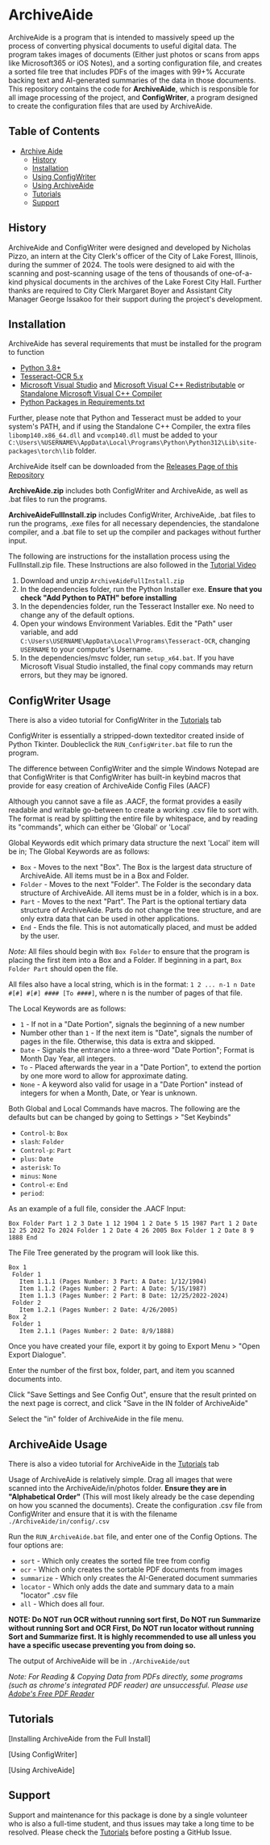 # ArchiveAide

ArchiveAide is a program that is intended to massively speed up the process of converting physical documents to useful digital data. The program takes images of documents (Either just photos or scans from apps like Microsoft365 or iOS Notes), and a sorting configuration file, and creates a sorted file tree that includes PDFs of the images with 99+% Accurate backing text and AI-generated summaries of the data in those documents. This repository contains the code for **ArchiveAide**, which is responsible for all image processing of the project, and **ConfigWriter**, a program designed to create the configuration files that are used by ArchiveAide.

## Table of Contents

* [Archive Aide](#archiveaide)
  * [History](#history)
  * [Installation](#installation)
  * [Using ConfigWriter](#configwriter-usage)
  * [Using ArchiveAide](#archiveaide-usage)
  * [Tutorials](#tutorials)
  * [Support](#support)

## History

ArchiveAide and ConfigWriter were designed and developed by Nicholas Pizzo, an intern at the City Clerk's officer of the City of Lake Forest, Illinois, during the summer of 2024. The tools were designed to aid with the scanning and post-scanning usage of the tens of thousands of one-of-a-kind physical documents in the archives of the Lake Forest City Hall. Further thanks are required to City Clerk Margaret Boyer and Assistant City Manager George Issakoo for their support during the project's development.

## Installation 

ArchiveAide has several requirements that must be installed for the program to function
* [Python 3.8+](https://www.python.org/downloads/)
* [Tesseract-OCR 5.x](https://github.com/UB-Mannheim/tesseract/wiki)
* [Microsoft Visual Studio](https://visualstudio.microsoft.com/downloads/) and [Microsoft Visual C++ Redistributable](https://learn.microsoft.com/en-us/cpp/windows/latest-supported-vc-redist?view=msvc-170) or [Standalone Microsoft Visual C++ Compiler](https://gist.github.com/mmozeiko/7f3162ec2988e81e56d5c4e22cde9977#file-portable-msvc-py)
* [Python Packages in Requirements.txt](requirements.txt)

Further, please note that Python and Tesseract must be added to your system's PATH, and if using the Standalone C++ Compiler, the extra files `libomp140.x86_64.dll` and `vcomp140.dll` must be added to your `C:\Users\%USERNAME%\AppData\Local\Programs\Python\Python312\Lib\site-packages\torch\lib` folder. 

ArchiveAide itself can be downloaded from the [Releases Page of this Repository](https://github.com/PizzoN-CityLF/ArchiveAide/releases)

**ArchiveAide.zip** includes both ConfigWriter and ArchiveAide, as well as .bat files to run the programs. 

**ArchiveAideFullInstall.zip** includes ConfigWriter, ArchiveAide, .bat files to run the programs, .exe files for all necessary dependencies, the standalone compiler, and a .bat file to set up the compiler and packages without further input.

The following are instructions for the installation process using the FullInstall.zip file. These Instructions are also followed in the [Tutorial Video](#tutorials)

1. Download and unzip `ArchiveAideFullInstall.zip`
2. In the dependencies folder, run the Python Installer exe. **Ensure that you check "Add Python to PATH" before installing**
3. In the dependencies folder, run the Tesseract Installer exe. No need to change any of the default options.
4. Open your windows Environment Variables. Edit the "Path" user variable, and add `C:\Users\USERNAME\AppData\Local\Programs\Tesseract-OCR`, changing `USERNAME` to your computer's Username.
5. In the dependencies/msvc folder, run `setup_x64.bat`. If you have Microsoft Visual Studio installed, the final copy commands may return errors, but they may be ignored.

## ConfigWriter Usage

There is also a video tutorial for ConfigWriter in the [Tutorials](#tutorials) tab

ConfigWriter is essentially a stripped-down texteditor created inside of Python Tkinter. Doubleclick the `RUN_ConfigWriter.bat` file to run the program. 

The difference between ConfigWriter and the simple Windows Notepad are that ConfigWriter is that ConfigWriter has built-in keybind macros that provide for easy creation of ArchiveAide Config Files (AACF)

Although you cannot save a file as .AACF, the format provides a easily readable and writable go-between to create a working .csv file to sort with. The format is read by splitting the entire file by whitespace, and by reading its "commands", which can either be 'Global' or 'Local'

Global Keywords edit which primary data structure the next 'Local' item will be in; The Global Keywords are as follows:
   * `Box` - Moves to the next "Box". The Box is the largest data structure of ArchiveAide. All items must be in a Box and Folder.
   * `Folder` - Moves to the next "Folder". The Folder is the secondary data structure of ArchiveAide. All items must be in a folder, which is in a box.
   * `Part` - Moves to the next "Part". The Part is the optional tertiary data structure of ArchiveAide. Parts do not change the tree structure, and are only extra data that can be used in other applications.
   * `End` - Ends the file. This is not automatically placed, and must be added by the user.

*Note:* All files should begin with `Box Folder` to ensure that the program is placing the first item into a Box and a Folder. If beginning in a part, `Box Folder Part` should open the file.

All files also have a local string, which is in the format:
`1 2 ... n-1 n Date #[#] #[#] #### [To ####]`, where n is the number of pages of that file.

The Local Keywords are as follows:
   * `1` - If not in a "Date Portion", signals the beginning of a new number
   * Number other than `1` - If the next item is "Date", signals the number of pages in the file. Otherwise, this data is extra and skipped.
   * `Date` - Signals the entrance into a three-word "Date Portion"; Format is Month Day Year, all integers.
   * `To` - Placed afterwards the year in a "Date Portion", to extend the portion by one more word to allow for approximate dating.
   * `None` - A keyword also valid for usage in a "Date Portion" instead of integers for when a Month, Date, or Year is unknown.

Both Global and Local Commands have macros. The following are the defaults but can be changed by going to Settings > "Set Keybinds"
   * `Control-b`:	`Box `
   * `slash`:	`Folder `
   * `Control-p`:	`Part `
   * `plus`:	`Date `
   * `asterisk`:	` To `
   * `minus`:	`None `
   * `Control-e`:	`End`
   * `period`:	` `


As an example of a full file, consider the .AACF Input:

`Box Folder Part 1 2 3 Date 1 12 1904 1 2 Date 5 15 1987 Part 1 2 Date 12 25 2022 To 2024 Folder 1 2 Date 4 26 2005 Box Folder 1 2 Date 8 9 1888 End`
 
The File Tree generated by the program will look like this.
 ```
 Box 1
  Folder 1
    Item 1.1.1 (Pages Number: 3 Part: A Date: 1/12/1904)
    Item 1.1.2 (Pages Number: 2 Part: A Date: 5/15/1987)
    Item 1.1.3 (Pages Number: 2 Part: B Date: 12/25/2022-2024)
  Folder 2
    Item 1.2.1 (Pages Number: 2 Date: 4/26/2005)
Box 2
  Folder 1
    Item 2.1.1 (Pages Number: 2 Date: 8/9/1888)
 ```

Once you have created your file, export it by going to Export Menu > "Open Export Dialogue".

Enter the number of the first box, folder, part, and item you scanned documents into.

Click "Save Settings and See Config Out", ensure that the result printed on the next page is correct, and click "Save in the IN folder of ArchiveAide"

Select the "in" folder of ArchiveAide in the file menu.

## ArchiveAide Usage

There is also a video tutorial for ArchiveAide in the [Tutorials](#tutorials) tab

Usage of ArchiveAide is relatively simple. Drag all images that were scanned into the ArchiveAide/in/photos folder. **Ensure they are in "Alphabetical Order"** (This will most likely already be the case depending on how you scanned the documents). Create the configuration .csv file from ConfigWriter and ensure that it is with the filename `./ArchiveAide/in/config/.csv`

Run the `RUN_ArchiveAide.bat` file, and enter one of the Config Options. The four options are:
   * `sort` - Which only creates the sorted file tree from config
   * `ocr` - Which only creates the sortable PDF documents from images
   * `summarize` - Which only creates the AI-Generated document summaries
   * `locator` - Which only adds the date and summary data to a main "locator" .csv file
   * `all` - Which does all four.

 **NOTE: Do NOT run OCR without running sort first, Do NOT run Summarize without running Sort and OCR First, Do NOT run locator without running Sort and Summarize first. It is highly recommended to use all unless you have a specific usecase preventing you from doing so.**

The output of ArchiveAide will be in `./ArchiveAide/out`

*Note: For Reading & Copying Data from PDFs directly, some programs (such as chrome's integrated PDF reader) are unsuccessful. Please use [Adobe's Free PDF Reader](https://get.adobe.com/reader/)*
## Tutorials

[Installing ArchiveAide from the Full Install]

[Using ConfigWriter]

[Using ArchiveAide]

## Support

Support and maintenance for this package is done by a single volunteer who is also a full-time student, and thus issues may take a long time to be resolved. Please check the [Tutorials](#tutorials) before posting a GitHub Issue.

